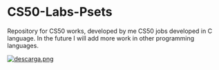 # CS50-Labs-Psets
Repository for CS50 works, developed by me
CS50 jobs developed in C language.
In the future I will add more work in other programming languages.



[![descarga.png](https://i.postimg.cc/VLpBSCNf/descarga.png)](https://postimg.cc/D8QbHmsH)
